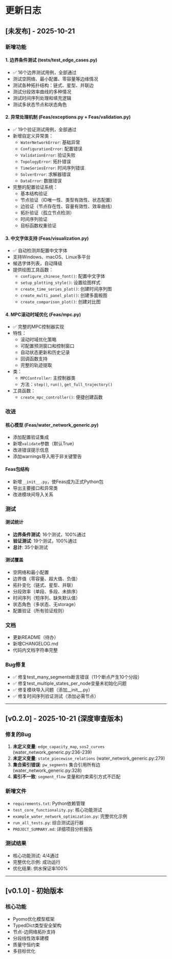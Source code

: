 # 更新日志

## [未发布] - 2025-10-21

### 新增功能

#### 1. 边界条件测试 (tests/test_edge_cases.py)
- ✅ 16个边界测试用例，全部通过
- 测试空网络、最小配置、零容量等边缘情况
- 测试各种拓扑结构：链式、星型、并联边
- 测试分段效率曲线的多种情况
- 测试时间序列处理和填充逻辑
- 测试多状态节点和状态角色

#### 2. 异常处理机制 (Feas/exceptions.py + Feas/validation.py)
- ✅ 19个验证测试用例，全部通过
- 新增自定义异常类：
  - `WaterNetworkError`: 基础异常
  - `ConfigurationError`: 配置错误
  - `ValidationError`: 验证失败
  - `TopologyError`: 拓扑错误
  - `TimeSeriesError`: 时间序列错误
  - `SolverError`: 求解器错误
  - `DataError`: 数据错误
- 完整的配置验证系统：
  - 基本结构验证
  - 节点验证（ID唯一性、类型有效性、状态配置）
  - 边验证（节点存在性、容量有效性、效率曲线）
  - 拓扑验证（孤立节点检测）
  - 时间序列验证
  - 目标函数权重验证

#### 3. 中文字体支持 (Feas/visualization.py)
- ✅ 自动检测并配置中文字体
- 支持Windows、macOS、Linux多平台
- 候选字体列表，自动降级
- 提供绘图工具函数：
  - `configure_chinese_font()`: 配置中文字体
  - `setup_plotting_style()`: 设置绘图样式
  - `create_time_series_plot()`: 创建时间序列图
  - `create_multi_panel_plot()`: 创建多面板图
  - `create_comparison_plot()`: 创建对比图

#### 4. MPC滚动时域优化 (Feas/mpc.py)
- ✅ 完整的MPC控制器实现
- 特性：
  - 滚动时域优化策略
  - 可配置预测窗口和控制窗口
  - 自动状态更新和历史记录
  - 回调函数支持
  - 完整的轨迹提取
- 类：
  - `MPCController`: 主控制器类
  - 方法：`step()`, `run()`, `get_full_trajectory()`
- 工具函数：
  - `create_mpc_controller()`: 便捷创建函数

### 改进

#### 核心模型 (Feas/water_network_generic.py)
- 添加配置验证集成
- 新增`validate`参数（默认True）
- 改进错误提示信息
- 添加warnings导入用于非关键警告

#### Feas包结构
- 新增`__init__.py`，使Feas成为正式Python包
- 导出主要接口和异常类
- 改进模块间导入关系

### 测试

#### 测试统计
- **边界条件测试**: 16个测试，100%通过
- **验证测试**: 19个测试，100%通过
- **总计**: 35个新测试

#### 测试覆盖
- 空网络和最小配置
- 边界值（零容量、超大值、负值）
- 拓扑变化（链式、星型、并联）
- 分段效率（单段、多段、未排序）
- 时间序列（短序列、缺失默认值）
- 状态角色（多状态、无storage）
- 配置验证（所有验证规则）

### 文档
- 更新README（待办）
- 新增CHANGELOG.md
- 代码内文档字符串完整

### Bug修复
- ✅ 修复test_many_segments断言错误（11个断点产生10个分段）
- ✅ 修复test_multiple_states_per_node变量未初始化问题
- ✅ 修复模块导入问题（添加__init__.py）
- ✅ 修复时间序列验证测试（添加必需节点）

---

## [v0.2.0] - 2025-10-21 (深度审查版本)

### 修复的Bug
1. **未定义变量**: `edge_capacity_map`, `sos2_curves` (water_network_generic.py:236-239)
2. **未定义变量**: `state_piecewise_relations` (water_network_generic.py:279)
3. **集合索引错误**: `pw_segments` 集合引用所有边 (water_network_generic.py:328)
4. **索引不一致**: `segment_flow` 变量和约束索引方式不匹配

### 新增文件
- `requirements.txt`: Python依赖管理
- `test_core_functionality.py`: 核心功能测试
- `example_water_network_optimization.py`: 完整优化示例
- `run_all_tests.py`: 综合测试运行器
- `PROJECT_SUMMARY.md`: 详细项目分析报告

### 测试结果
- 核心功能测试: 4/4通过
- 完整优化示例: 成功运行
- 优化结果: 供水保证率100%

---

## [v0.1.0] - 初始版本

### 核心功能
- Pyomo优化模型框架
- TypedDict类型安全架构
- 节点-边网络拓扑支持
- 分段线性效率建模
- 质量守恒约束
- 多目标优化
